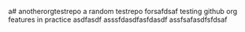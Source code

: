a# anotherorgtestrepo
a random testrepo forsafdsaf testing github org features in practice
asdfasdf
asssfdasdfasfdasdf
assfsafasdfsfdsaf

